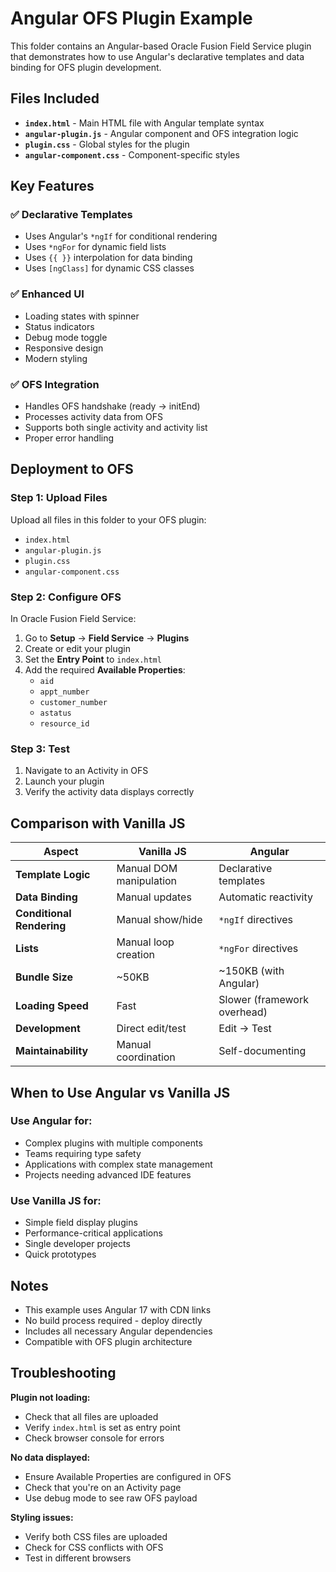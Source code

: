 # Angular OFS Plugin Example

This folder contains an Angular-based Oracle Fusion Field Service plugin that demonstrates how to use Angular's declarative templates and data binding for OFS plugin development.

## Files Included

- **`index.html`** - Main HTML file with Angular template syntax
- **`angular-plugin.js`** - Angular component and OFS integration logic
- **`plugin.css`** - Global styles for the plugin
- **`angular-component.css`** - Component-specific styles

## Key Features

### ✅ **Declarative Templates**
- Uses Angular's `*ngIf` for conditional rendering
- Uses `*ngFor` for dynamic field lists
- Uses `{{ }}` interpolation for data binding
- Uses `[ngClass]` for dynamic CSS classes

### ✅ **Enhanced UI**
- Loading states with spinner
- Status indicators
- Debug mode toggle
- Responsive design
- Modern styling

### ✅ **OFS Integration**
- Handles OFS handshake (ready → initEnd)
- Processes activity data from OFS
- Supports both single activity and activity list
- Proper error handling

## Deployment to OFS

### **Step 1: Upload Files**
Upload all files in this folder to your OFS plugin:
- `index.html`
- `angular-plugin.js`
- `plugin.css`
- `angular-component.css`

### **Step 2: Configure OFS**
In Oracle Fusion Field Service:
1. Go to **Setup** → **Field Service** → **Plugins**
2. Create or edit your plugin
3. Set the **Entry Point** to `index.html`
4. Add the required **Available Properties**:
   - `aid`
   - `appt_number`
   - `customer_number`
   - `astatus`
   - `resource_id`

### **Step 3: Test**
1. Navigate to an Activity in OFS
2. Launch your plugin
3. Verify the activity data displays correctly

## Comparison with Vanilla JS

| **Aspect** | **Vanilla JS** | **Angular** |
|------------|----------------|-------------|
| **Template Logic** | Manual DOM manipulation | Declarative templates |
| **Data Binding** | Manual updates | Automatic reactivity |
| **Conditional Rendering** | Manual show/hide | `*ngIf` directives |
| **Lists** | Manual loop creation | `*ngFor` directives |
| **Bundle Size** | ~50KB | ~150KB (with Angular) |
| **Loading Speed** | Fast | Slower (framework overhead) |
| **Development** | Direct edit/test | Edit → Test |
| **Maintainability** | Manual coordination | Self-documenting |

## When to Use Angular vs Vanilla JS

### **Use Angular for:**
- Complex plugins with multiple components
- Teams requiring type safety
- Applications with complex state management
- Projects needing advanced IDE features

### **Use Vanilla JS for:**
- Simple field display plugins
- Performance-critical applications
- Single developer projects
- Quick prototypes

## Notes

- This example uses Angular 17 with CDN links
- No build process required - deploy directly
- Includes all necessary Angular dependencies
- Compatible with OFS plugin architecture

## Troubleshooting

**Plugin not loading:**
- Check that all files are uploaded
- Verify `index.html` is set as entry point
- Check browser console for errors

**No data displayed:**
- Ensure Available Properties are configured in OFS
- Check that you're on an Activity page
- Use debug mode to see raw OFS payload

**Styling issues:**
- Verify both CSS files are uploaded
- Check for CSS conflicts with OFS
- Test in different browsers
